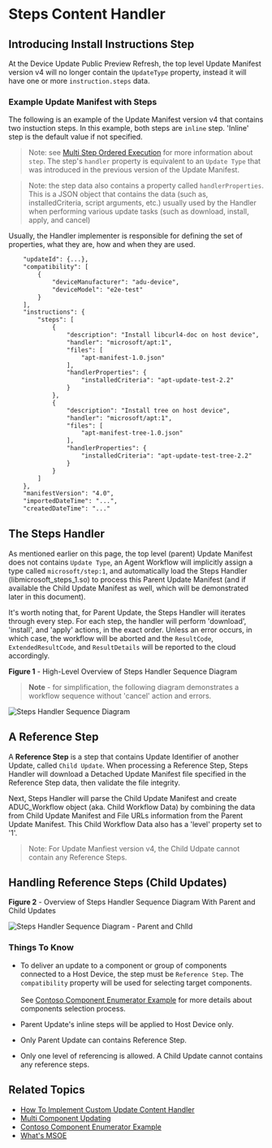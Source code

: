 # Steps Content Handler

## Introducing Install Instructions Step

At the Device Update Public Preview Refresh, the top level Update Manifest version v4 will no longer contain the `UpdateType` property, instead it will have one or more `instruction.steps` data.  

### Example Update Manifest with Steps

The following is an example of the Update Manifest version v4 that contains two instuction steps. In this example, both steps are `inline` step. 'Inline' step is the default value if not specified.  

> Note: see [Multi Step Ordered Execution](../../../docs/agent-reference/update-manifest-v4-schema.md#multi-step-ordered-execution-msoe-support) for more information about `step`. The step's `handler` property is equivalent to an `Update Type` that was introduced in the previous version of the Update Manifest.  

> Note: the step data also contains a property called `handlerProperties`. This is a JSON object that contains the data (such as, installedCriteria, script arguments, etc.) usually used by the Handler when performing various update tasks (such as download, install, apply, and cancel)

Usually, the Handler implementer is responsible for defining the set of properties, what they are, how and when they are used.

```txt
    "updateId": {...},
    "compatibility": [
        {
            "deviceManufacturer": "adu-device",
            "deviceModel": "e2e-test"
        }
    ],
    "instructions": {
        "steps": [
            {
                "description": "Install libcurl4-doc on host device",
                "handler": "microsoft/apt:1",
                "files": [
                    "apt-manifest-1.0.json"
                ],
                "handlerProperties": {
                    "installedCriteria": "apt-update-test-2.2"
                }
            },
            {
                "description": "Install tree on host device",
                "handler": "microsoft/apt:1",
                "files": [
                    "apt-manifest-tree-1.0.json"
                ],
                "handlerProperties": {
                    "installedCriteria": "apt-update-test-tree-2.2"
                }
            }
        ]
    },
    "manifestVersion": "4.0",
    "importedDateTime": "...",
    "createdDateTime": "..."
```

## The Steps Handler

As mentioned earlier on this page, the top level (parent) Update Manifest does not contains `Update Type`, an Agent Workflow will implicitly assign a type called `microsoft/step:1`, and automatically load the Steps Handler (libmicrosoft_steps_1.so) to process this Parent Update Manifest (and if available the Child Update Manifest as well, which will be demonstrated later in this document).

It's worth noting that, for Parent Update, the Steps Handler will iterates through every step. For each step, the handler will perform 'download', 'install', and 'apply' actions, in the exact order. Unless an error occurs, in which case, the workflow will be aborted and the `ResultCode`, `ExtendedResultCode`, and `ResultDetails` will be reported to the cloud accordingly.  

**Figure 1** - High-Level Overview of Steps Handler Sequence Diagram

>**Note** - for simplification, the following diagram demonstrates a workflow sequence without 'cancel' action and errors.

![Steps Handler Sequence Diagram](./assets/steps-handler-basic-sequence-overview.svg)

## A Reference Step

A **Reference Step** is a step that contains Update Identifier of another Update, called `Child Update`.  When processing a Reference Step, Steps Handler will download a Detached Update Manifest file specified in the Reference Step data, then validate the file integrity.

Next, Steps Handler will parse the Child Update Manifest and create ADUC_Workflow object (aka. Child Workflow Data) by combining the data from Child Update Manifest and File URLs information from the Parent Update Manifest.  This Child Workflow Data also has a 'level' property set to '1'.

> Note: For Update Manfiest version v4, the Child Udpate cannot contain any Reference Steps.

## Handling Reference Steps (Child Updates)

**Figure 2** - Overview of Steps Handler Sequence Diagram With Parent and Child Updates

![Steps Handler Sequence Diagram - Parent and Chlld](./assets/steps-handler-child-update-sequence-overview.svg)

### Things To Know

- To deliver an update to a component or group of components connected to a Host Device, the step must be `Reference Step`. The `compatibility` property will be used for selecting target components.<br/><br/>See [Contoso Component Enumerator Example](../../extensions/component_enumerators/examples/contoso_component_enumerator/README.md) for more details about components selection process.

- Parent Update's inline steps will be applied to Host Device only.
- Only Parent Update can contains Reference Step.
- Only one level of referencing is allowed. A Child Update cannot contains any reference steps.

## Related Topics

- [How To Implement Custom Update Content Handler](../../../docs/agent-reference/how-to-implement-custom-update-handler.md.md)
- [Multi Component Updating](../../../docs/agent-reference/multi-component-updating.md)
- [Contoso Component Enumerator Example](../../extensions/component_enumerators/examples/contoso_component_enumerator/README.md)
- [What's MSOE](../../../docs/agent-reference/update-manifest-v4-schema.md#multi-step-ordered-execution-msoe-support)
